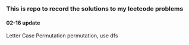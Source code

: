 ### This is repo to record the solutions to my leetcode problems

#### 02-16 update
Letter Case Permutation
permutation, use dfs
